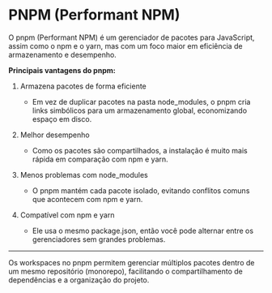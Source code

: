 # PNPM (Performant NPM)

O pnpm (Performant NPM) é um gerenciador de pacotes para JavaScript, assim como o npm e o yarn, mas com um foco maior em eficiência de armazenamento e desempenho.

**Principais vantagens do pnpm:**

1. Armazena pacotes de forma eficiente

   - Em vez de duplicar pacotes na pasta node_modules, o pnpm cria links simbólicos para um armazenamento global, economizando espaço em disco.

2. Melhor desempenho

   - Como os pacotes são compartilhados, a instalação é muito mais rápida em comparação com npm e yarn.

3. Menos problemas com node_modules

   - O pnpm mantém cada pacote isolado, evitando conflitos comuns que acontecem com npm e yarn.

4. Compatível com npm e yarn

   - Ele usa o mesmo package.json, então você pode alternar entre os gerenciadores sem grandes problemas.

---

Os workspaces no pnpm permitem gerenciar múltiplos pacotes dentro de um mesmo repositório (monorepo), facilitando o compartilhamento de dependências e a organização do projeto.
